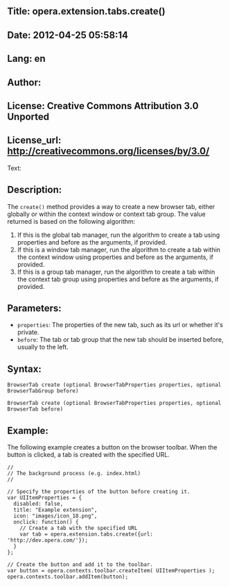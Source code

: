 Title: opera.extension.tabs.create()
----
Date: 2012-04-25 05:58:14
----
Lang: en
----
Author: 
----
License: Creative Commons Attribution 3.0 Unported
----
License_url: http://creativecommons.org/licenses/by/3.0/
----
Text:

<h2>Description:</h2>

<p>The <code>create()</code> method provides a way to create a new browser tab, either globally or within the context window or context tab group. The value returned is based on the following algorithm:</p>

<ol>
    <li>If this is the global tab manager, run the algorithm to create a tab using properties and before as the arguments, if provided.</li>
    <li>If this is a window tab manager, run the algorithm to create a tab within the context window using properties and before as the arguments, if provided.</li>
    <li>If this is a group tab manager, run the algorithm to create a tab within the context tab group using properties and before as the arguments, if provided.</li>
</ol>

<h2>Parameters:</h2>

<p>
    <ul>
        <li><code>properties</code>: The properties of the new tab, such as its url or whether it&#39;s private.</li>
        <li><code>before</code>: The tab or tab group that the new tab should be inserted before, usually to the left.</li>
    </ul>
</p>

<h2>Syntax:</h2>

<p><code>BrowserTab create (optional BrowserTabProperties properties, optional BrowserTabGroup before)</code></p>
<p><code>BrowserTab create (optional BrowserTabProperties properties, optional BrowserTab before)</code></p>

<h2>Example:</h2>

<p>The following example creates a button on the browser toolbar. When the button is clicked, a tab is created with the specified URL.</p>

<pre><code>//
// The background process (e.g. index.html) 
//

// Specify the properties of the button before creating it.
var UIItemProperties = {
  disabled: false,
  title: &quot;Example extension&quot;,
  icon: &quot;images/icon_18.png&quot;,
  onclick: function() {
    // Create a tab with the specified URL
    var tab = opera.extension.tabs.create({url: &#39;http://dev.opera.com/&#39;});
  }
};

// Create the button and add it to the toolbar.
var button = opera.contexts.toolbar.createItem( UIItemProperties );  
opera.contexts.toolbar.addItem(button);</code></pre>

